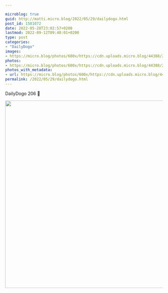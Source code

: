 ```yaml
---

microblog: true
guid: http://matti.micro.blog/2022/05/29/dailydogo.html
post_id: 1581072
date: 2022-05-28T23:02:57+0200
lastmod: 2022-09-12T09:40:01+0200
type: post
categories:
- "DailyDogo"
images:
- https://micro.blog/photos/600x/https://cdn.uploads.micro.blog/44388/2022/fb930cb616.jpg
photos:
- https://micro.blog/photos/600x/https://cdn.uploads.micro.blog/44388/2022/fb930cb616.jpg
photos_with_metadata:
- url: https://micro.blog/photos/600x/https://cdn.uploads.micro.blog/44388/2022/fb930cb616.jpg
permalink: /2022/05/29/dailydogo.html
---
```

DailyDogo 206 🐶

<img src="/media/uploads/2022/fb930cb616.jpg" width="600" height="600" alt="" />
